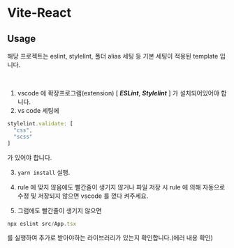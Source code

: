 # Vite-React

## Usage

해당 프로젝트는 eslint, stylelint, 폴더 alias 세팅 등 기본 세팅이 적용된 template 입니다.

<br>

1. vscode 에 확장프로그램(extension) [ ***ESLint***, ***Stylelint*** ] 가 설치되어있어야 합니다.
2. vs code 세팅에 
```js
stylelint.validate: [
  "css",
  "scss"
]
```
가 있어야 합니다.

3. ```yarn install``` 실행.

4. rule 에 맞지 않음에도 빨간줄이 생기지 않거나 파일 저장 시 rule 에 의해 자동으로 수정 및 저장되지 않으면 vscode 를 껐다 켜주세요.

5. 그럼에도 빨간줄이 생기지 않으면 
```js
npx eslint src/App.tsx
```
를 실행하여 추가로 받아야하는 라이브러리가 있는지 확인합니다.(에러 내용 확인)

<br>
